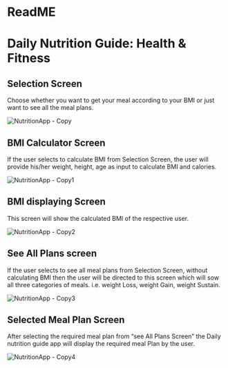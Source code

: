 # ReadME
# Daily Nutrition Guide: Health & Fitness
## Selection Screen
Choose whether you want to get your meal according to your BMI or just want to see all the meal plans.

![NutritionApp - Copy](https://user-images.githubusercontent.com/76199828/123649720-6a22b500-d843-11eb-8906-d4e4c0758097.jpg)
## BMI Calculator Screen
If the user selects to calculate BMI from Selection Screen, the user will provide his/her weight, height, age as input to calculate BMI and calories.

![NutritionApp - Copy1](https://user-images.githubusercontent.com/76199828/123650518-1795c880-d844-11eb-974b-230f5867d574.jpg)

## BMI displaying Screen
This screen will show the calculated BMI of the respective user.

![NutritionApp - Copy2](https://user-images.githubusercontent.com/76199828/123650552-1fee0380-d844-11eb-8341-10c292497124.jpg)

## See All Plans screen
If the user selects to see all meal plans from Selection Screen, without calculating BMI then the user will be directed to this screen which will sow all three categories of meals. i.e.  weight Loss, weight Gain, weight Sustain.

![NutritionApp - Copy3](https://user-images.githubusercontent.com/76199828/123650586-27151180-d844-11eb-9ca9-77d1af8c9776.jpg)

## Selected Meal Plan Screen
 After selecting the required meal plan from “see All Plans Screen” the Daily nutrition guide app will display the required meal Plan by the user.

![NutritionApp - Copy4](https://user-images.githubusercontent.com/76199828/123650635-2f6d4c80-d844-11eb-952f-f146aea8883f.jpg)


